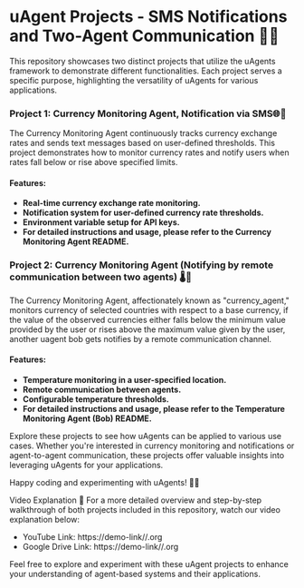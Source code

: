 # uAgent Projects - SMS Notifications and Two-Agent Communication 🚀🤖
This repository showcases two distinct projects that utilize the uAgents framework to demonstrate different functionalities. Each project serves a specific purpose, highlighting the versatility of uAgents for various applications.

### Project 1: Currency Monitoring Agent, Notification via SMS🌐💱
The Currency Monitoring Agent continuously tracks currency exchange rates and sends text messages based on user-defined thresholds. This project demonstrates how to monitor currency rates and notify users when rates fall below or rise above specified limits.

#### Features:

- **Real-time currency exchange rate monitoring.**
- **Notification system for user-defined currency rate thresholds.**
- **Environment variable setup for API keys.**
- **For detailed instructions and usage, please refer to the Currency Monitoring Agent README.**

### Project 2: Currency Monitoring Agent (Notifying by remote communication between two agents) 🌡️🤖
The Currency Monitoring Agent, affectionately known as "currency_agent," monitors currency of  selected countries with respect to a base currency, if the value of the observed currencies either falls below the minimum value provided by the user or rises above the maximum value given by the user, another uagent bob gets notifies by a remote communication channel.

#### Features:

- **Temperature monitoring in a user-specified location.**
- **Remote communication between agents.**
- **Configurable temperature thresholds.**
- **For detailed instructions and usage, please refer to the Temperature Monitoring Agent (Bob) README.**
  
Explore these projects to see how uAgents can be applied to various use cases. Whether you're interested in currency monitoring and notifications or agent-to-agent communication, these projects offer valuable insights into leveraging uAgents for your applications.

Happy coding and experimenting with uAgents! 🚀🤖

Video Explanation 🎥
For a more detailed overview and step-by-step walkthrough of both projects included in this repository, watch our video explanation below:

- YouTube Link: https://demo-link//.org
- Google Drive Link: https://demo-link//.org

Feel free to explore and experiment with these uAgent projects to enhance your understanding of agent-based systems and their applications.
